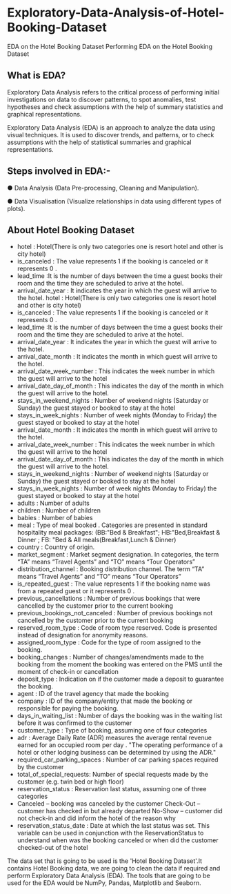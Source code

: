 # Exploratory-Data-Analysis-of-Hotel-Booking-Dataset

EDA on the Hotel Booking Dataset Performing EDA on the Hotel Booking Dataset

## What is EDA?
Exploratory Data Analysis refers to the critical process of performing initial investigations on data to discover patterns, to spot anomalies, test hypotheses and check assumptions with the help of summary statistics and graphical representations.

Exploratory Data Analysis (EDA) is an approach to analyze the data using visual techniques. It is used to discover trends, and patterns, or to check assumptions with the help of statistical summaries and graphical representations.

## Steps involved in EDA:-
● Data Analysis (Data Pre-processing, Cleaning and Manipulation).

● Data Visualisation (Visualize relationships in data using different types of plots).

## About Hotel Booking Dataset
* hotel : Hotel(There is only two categories one is resort hotel and other is city hotel)
* is_canceled : The value represents 1 if the booking is canceled or it represents 0 .
* lead_time :It is the number of days between the time a guest books their room and the time they are scheduled to arive at the hotel.
* arrival_date_year : It indicates the year in which the guest will arrive to the hotel.
hotel : Hotel(There is only two categories one is resort hotel and other is city hotel)
* is_canceled : The value represents 1 if the booking is canceled or it represents 0 .
* lead_time :It is the number of days between the time a guest books their room and the time they are scheduled to arive at the hotel.
* arrival_date_year : It indicates the year in which the guest will arrive to the hotel.
* arrival_date_month : It indicates the month in which guest will arrive to the hotel.
* arrival_date_week_number : This indicates the week number in which the guest will arrive to the hotel
* arrival_date_day_of_month : This indicates the day of the month in which the guest will arrive to the hotel.
* stays_in_weekend_nights : Number of weekend nights (Saturday or Sunday) the guest stayed or booked to stay at the hotel
* stays_in_week_nights : Number of week nights (Monday to Friday) the guest stayed or booked to stay at the hotel
* arrival_date_month : It indicates the month in which guest will arrive to the hotel.
* arrival_date_week_number : This indicates the week number in which the guest will arrive to the hotel
* arrival_date_day_of_month : This indicates the day of the month in which the guest will arrive to the hotel.
* stays_in_weekend_nights : Number of weekend nights (Saturday or Sunday) the guest stayed or booked to stay at the hotel
* stays_in_week_nights : Number of week nights (Monday to Friday) the guest stayed or booked to stay at the hotel
* adults : Number of adults
* children : Number of children
* babies : Number of babies
* meal : Type of meal booked . Categories are presented in standard hospitality meal packages:
(BB:"Bed & Breakfast"; HB:"Bed,Breakfast & Dinner ; FB: "Bed & All meals(Breakfast,Lunch & Dinner)
* country : Country of origin.
* market_segment : Market segment designation. In categories, the term “TA” means “Travel Agents” and “TO” means “Tour Operators”
* distribution_channel : Booking distribution channel. The term “TA” means “Travel Agents” and “TO” means “Tour Operators”
* is_repeated_guest : The value represents 1 if the booking name was from a repeated guest or it represents 0 .
* previous_cancellations : Number of previous bookings that were cancelled by the customer prior to the current booking
* previous_bookings_not_canceled : Number of previous bookings not cancelled by the customer prior to the current booking
* reserved_room_type : Code of room type reserved. Code is presented instead of designation for anonymity reasons.
* assigned_room_type : Code for the type of room assigned to the booking.
* booking_changes : Number of changes/amendments made to the booking from the moment the booking was entered on the PMS until the moment of check-in or cancellation
* deposit_type : Indication on if the customer made a deposit to guarantee the booking.
* agent : ID of the travel agency that made the booking
* company : ID of the company/entity that made the booking or responsible for paying the booking.
* days_in_waiting_list : Number of days the booking was in the waiting list before it was confirmed to the customer
* customer_type : Type of booking, assuming one of four categories
* adr : Average Daily Rate (ADR) measures the average rental revenue earned for an occupied room per day .
"The operating performance of a hotel or other lodging business can be determined by using the ADR."
* required_car_parking_spaces : Number of car parking spaces required by the customer
* total_of_special_requests: Number of special requests made by the customer (e.g. twin bed or high floor)
* reservation_status : Reservation last status, assuming one of three categories
* Canceled – booking was canceled by the customer
Check-Out – customer has checked in but already departed
No-Show – customer did not check-in and did inform the hotel of the reason why
* reservation_status_date : Date at which the last status was set. This variable can be used in conjunction with the ReservationStatus to understand when was the booking canceled or when did the customer checked-out of the hotel


The data set that is going to be used is the 'Hotel Booking Dataset'.It contains Hotel Booking data, we are going to clean the data if required and perform Exploratory Data Analysis (EDA). The tools that are going to be used for the EDA would be NumPy, Pandas, Matplotlib and Seaborn.
